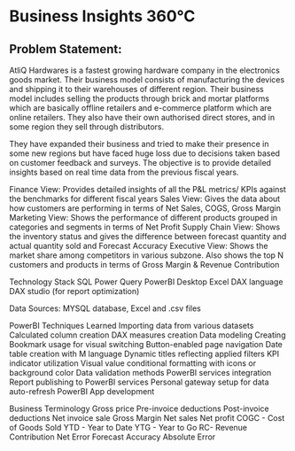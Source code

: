 # Business Insights 360&#8451;
## Problem Statement:
AtliQ Hardwares is a fastest growing hardware company in the electronics goods market. Their business model consists of manufacturing the devices and shipping it to their warehouses of different region. Their business model includes selling the products through brick and mortar platforms which are basically offline retailers and e-commerce platform which are online retailers. They also have their own authorised direct stores, and in some region they sell through distributors. 

They have expanded their business and tried to make their presence in some new regions but have faced huge loss due to decisions taken based on customer feedback and surveys. The objective is to provide detailed insights based on real time data from the previous fiscal years.

Finance View: Provides detailed insights of all the P&L metrics/ KPIs against the benchmarks for different fiscal years
Sales View: Gives the data about how customers are performing in terms of Net Sales, COGS, Gross Margin
Marketing View: Shows the performance of different products grouped in categories and segments in terms of Net Profit
Supply Chain View: Shows the inventory status and gives the difference between forecast quantity and actual quantity sold and Forecast Accuracy
Executive View: Shows the market share among competitors in various subzone. Also shows the top N customers and products in terms of Gross Margin & Revenue Contribution

Technology Stack
SQL
Power Query
PowerBI Desktop
Excel
DAX language
DAX studio (for report optimization)

Data Sources: MYSQL database, Excel and .csv files

PowerBI Techniques Learned
Importing data from various datasets
Calculated column creation
DAX measures creation
Data modeling
Creating Bookmark usage for visual switching
Button-enabled page navigation
Date table creation with M language
Dynamic titles reflecting applied filters
KPI indicator utilization
Visual value conditional formatting with icons or background color
Data validation methods
PowerBI services integration
Report publishing to PowerBI services
Personal gateway setup for data auto-refresh
PowerBI App development


Business Terminology
Gross price
Pre-invoice deductions
Post-invoice deductions
Net invoice sale
Gross Margin
Net sales
Net profit
COGC - Cost of Goods Sold
YTD - Year to Date
YTG - Year to Go
RC- Revenue Contribution
Net Error
Forecast Accuracy
Absolute Error
